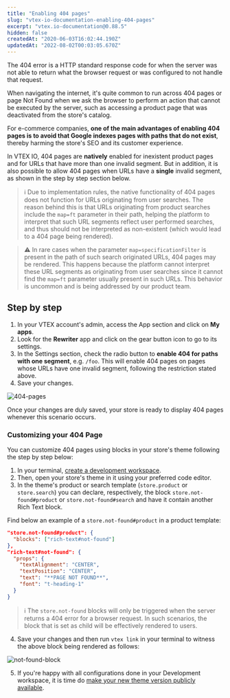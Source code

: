 ```yaml
---
title: "Enabling 404 pages"
slug: "vtex-io-documentation-enabling-404-pages"
excerpt: "vtex.io-documentation@0.88.5"
hidden: false
createdAt: "2020-06-03T16:02:44.190Z"
updatedAt: "2022-08-02T00:03:05.670Z"
---
```

The 404 error is a HTTP standard response code for when the server was not able to return what the browser request or was configured to not handle that request.

When navigating the internet, it's quite common to run across 404 pages or page Not Found when we ask the browser to perform an action that cannot be executed by the server, such as accessing a product page that was deactivated from the store's catalog.

For e-commerce companies, **one of the main advantages of enabling 404 pages is to avoid that Google indexes pages with paths that do not exist**, thereby harming the store's SEO and its customer experience.

In VTEX IO, 404 pages are **natively** enabled for inexistent product pages and for URLs that have more than one invalid segment. But in addition, it is also possible to allow 404 pages when URLs have a **single** invalid segment, as shown in the step by step section below.

>ℹ️ Due to implementation rules, the native functionality of 404 pages does not function for URLs originating from user searches. The reason behind this is that URLs originating from product searches include the `map=ft` parameter in their path, helping the platform to interpret that such URL segments reflect user performed searches, and thus should not be interpreted as non-existent (which would lead to a 404 page being rendered).

>⚠️ In rare cases when the parameter `map=specificationFilter` is present in the path of such search originated URLs, 404 pages may be rendered. This happens because the platform cannot interpret these URL segments as originating from user searches since it cannot find the `map=ft` parameter usually present in such URLs. This behavior is uncommon and is being addressed by our product team.

## Step by step

1. In your VTEX account's admin, access the App section and click on **My apps**.
2. Look for the **Rewriter** app and click on the gear button icon to go to its settings.
3. In the Settings section, check the radio button to **enable 404 for paths with one segment**, e.g. `/foo`. This will enable 404 pages on pages whose URLs have one invalid segment, following the restriction stated above.
4. Save your changes.

![404-pages](https://user-images.githubusercontent.com/60782333/87157435-a0fb6600-c294-11ea-8f46-e47ac4549c6f.png)

Once your changes are duly saved, your store is ready to display 404 pages whenever this scenario occurs.

### Customizing your 404 Page

You can customize 404 pages using blocks in your store's theme following the step by step below:

1. In your terminal, [create a development workspace](https://developers.vtex.com/vtex-developer-docs/docs/vtex-io-documentation-creating-a-development-workspace/).
2. Then, open your store's theme in it using your preferred code editor.
3. In the theme's product or search template (`store.product` or `store.search`) you can declare, respectively, the block `store.not-found#product` or `store.not-found#search`  and have it contain another Rich Text block. 

Find below an example of a `store.not-found#product` in a product template: 
 
```json
"store.not-found#product": {
  "blocks": ["rich-text#not-found"]
},
"rich-text#not-found": {
  "props": {
    "textAlignment": "CENTER",
    "textPosition": "CENTER",
    "text": "**PAGE NOT FOUND**",
    "font": "t-heading-1"
  }
}
```

>ℹ️ The `store.not-found` blocks will only be triggered when the server returns a 404 error for a browser request. In such scenarios, the block that is set as child will be effectively rendered to users.

4. Save your changes and then run `vtex link` in your terminal to witness the above block being rendered as follows:  

![not-found-block](https://user-images.githubusercontent.com/52087100/76447318-4108b780-63a7-11ea-9b03-77413e0e4855.png)

5. If you're happy with all configurations done in your Development workspace, it is time do [make your new theme version publicly available](https://developers.vtex.com/vtex-developer-docs/docs/vtex-io-documentation-making-your-theme-content-public/).